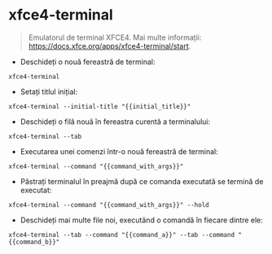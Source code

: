 # xfce4-terminal

> Emulatorul de terminal XFCE4.
> Mai multe informații: <https://docs.xfce.org/apps/xfce4-terminal/start>.

- Deschideți o nouă fereastră de terminal:

`xfce4-terminal`

- Setați titlul inițial:

`xfce4-terminal --initial-title "{{initial_title}}"`

- Deschideți o filă nouă în fereastra curentă a terminalului:

`xfce4-terminal --tab`

- Executarea unei comenzi într-o nouă fereastră de terminal:

`xfce4-terminal --command "{{command_with_args}}"`

- Păstrați terminalul în preajmă după ce comanda executată se termină de executat:

`xfce4-terminal --command "{{command_with_args}}" --hold`

- Deschideți mai multe file noi, executând o comandă în fiecare dintre ele:

`xfce4-terminal --tab --command "{{command_a}}" --tab --command "{{command_b}}"`
